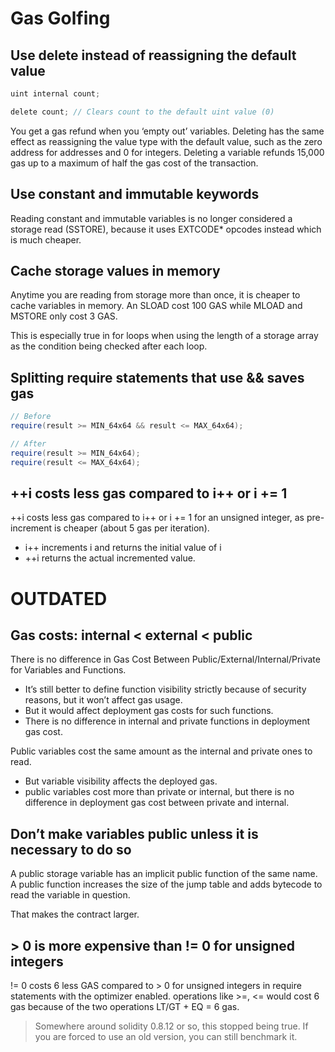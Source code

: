 # Gas Golfing

## Use delete instead of reassigning the default value

```java
uint internal count;

delete count; // Clears count to the default uint value (0)
```

You get a gas refund when you ‘empty out’ variables.
Deleting has the same effect as reassigning the value type with the default value, such as the zero address for addresses and 0 for integers.
Deleting a variable refunds 15,000 gas up to a maximum of half the gas cost of the transaction.

## Use constant and immutable keywords

Reading constant and immutable variables is no longer considered a storage read (SSTORE),
because it uses EXTCODE* opcodes instead which is much cheaper.

## Cache storage values in memory

Anytime you are reading from storage more than once, it is cheaper to cache variables in memory. 
An SLOAD cost 100 GAS while MLOAD and MSTORE only cost 3 GAS.

This is especially true in for loops when using the length of a storage array as the condition being checked after each loop.

## Splitting require statements that use && saves gas

```java
// Before
require(result >= MIN_64x64 && result <= MAX_64x64);

// After
require(result >= MIN_64x64);
require(result <= MAX_64x64);
```

## ++i costs less gas compared to i++ or i += 1

++i costs less gas compared to i++ or i += 1 for an unsigned integer, as pre-increment is cheaper (about 5 gas per iteration).

- i++ increments i and returns the initial value of i
- ++i returns the actual incremented value.

# OUTDATED

## Gas costs: internal < external < public 

There is no difference in Gas Cost Between Public/External/Internal/Private for Variables and Functions.

- It’s still better to define function visibility strictly because of security reasons, but it won’t affect gas usage.
- But it would affect deployment gas costs for such functions.
- There is no difference in internal and private functions in deployment gas cost.

Public variables cost the same amount as the internal and private ones to read.

- But variable visibility affects the deployed gas.
- public variables cost more than private or internal, but there is no difference in deployment gas cost between private and internal.

## Don’t make variables public unless it is necessary to do so

A public storage variable has an implicit public function of the same name. 
A public function increases the size of the jump table and adds bytecode to read the variable in question. 

That makes the contract larger.

## > 0 is more expensive than != 0 for unsigned integers

!= 0 costs 6 less GAS compared to > 0 for unsigned integers in require statements with the optimizer enabled.
operations like >=, <= would cost 6 gas because of the two operations LT/GT + EQ = 6 gas. 

> Somewhere around solidity 0.8.12 or so, this stopped being true. If you are forced to use an old version, you can still benchmark it.